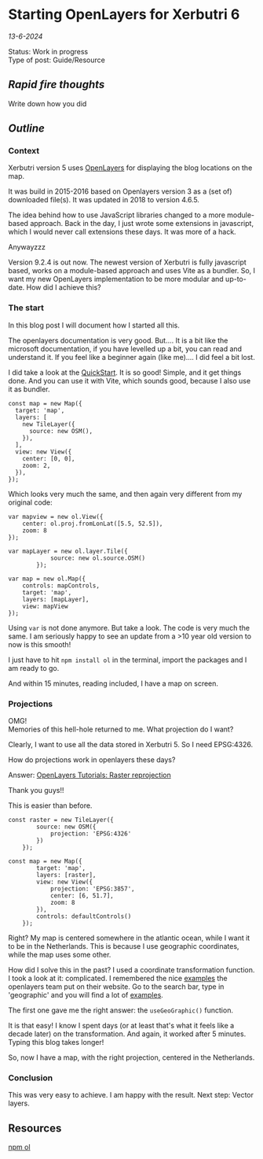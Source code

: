# Starting OpenLayers for Xerbutri 6

*13-6-2024*

Status: Work in progress  
Type of post: Guide/Resource

## *Rapid fire thoughts*

Write down how you did

## *Outline*

### Context

Xerbutri version 5 uses [OpenLayers](https://openlayers.org/) for displaying the blog locations on the map.

It was build in 2015-2016 based on Openlayers version 3 as a (set of) downloaded file(s). It was updated in 2018 to version 4.6.5.


The idea behind how to use JavaScript libraries changed to a more module-based approach. Back in the day, I just wrote some extensions in javascript, which I would never call extensions these days. It was more of a hack.

Anywayzzz

Version 9.2.4 is out now.
The newest version of Xerbutri is fully javascript based, works on a module-based approach and uses Vite as a bundler.
So, I  want my new OpenLayers implementation to be more modular and up-to-date.
How did I achieve this?

### The start

In this blog post I will document how I started all this. 

The openlayers documentation is very good. But.... It is a bit like the microsoft documentation, if you have levelled up a bit, you can read and understand it. If you feel like a beginner again (like me).... I did feel a bit lost.

I did take a look at the [QuickStart](https://openlayers.org/doc/quickstart.html). It is so good! Simple, and it get things done. And you can use it with Vite, which sounds good, because I also use it as bundler.

```js{4}
const map = new Map({
  target: 'map',
  layers: [
    new TileLayer({
      source: new OSM(),
    }),
  ],
  view: new View({
    center: [0, 0],
    zoom: 2,
  }),
});
```

Which looks very much the same, and then again very different from my original code:

```js{4}
var mapview = new ol.View({
	center: ol.proj.fromLonLat([5.5, 52.5]),
	zoom: 8
});

var mapLayer = new ol.layer.Tile({
			source: new ol.source.OSM()
		});

var map = new ol.Map({
	controls: mapControls,
	target: 'map',
	layers: [mapLayer],
	view: mapView
});
```
Using <code>var</code> is not done anymore. But take a look. The code is very much the same. I am seriously happy to see an update from a >10 year old version to now is this smooth!

I just have to hit <code>npm install ol</code> in the terminal, import the packages and I am ready to go.

And within 15 minutes, reading included, I have a map on screen.

### Projections

OMG!  
Memories of this hell-hole returned to me. What projection do I want? 

Clearly, I want to use all the data stored in Xerbutri 5. So I need EPSG:4326. 

How do projections work in openlayers these days?  

Answer: [OpenLayers Tutorials: Raster reprojection](https://openlayers.org/doc/tutorials/raster-reprojection.html)

Thank you guys!!

This is easier than before.

```js{4}
const raster = new TileLayer({
		source: new OSM({
			projection: 'EPSG:4326'
		})
	});

const map = new Map({
		target: 'map',
		layers: [raster],
		view: new View({
			projection: 'EPSG:3857',
			center: [6, 51.7],
			zoom: 8
		}),
		controls: defaultControls()
	});
```

Right? My map is centered somewhere in the atlantic ocean, while I want it to be in the Netherlands. This is because I use geographic coordinates, while the map uses some other.

How did I solve this in the past? I used a coordinate transformation function. I took a look at it: complicated.
I remembered the nice [examples](https://openlayers.org/en/latest/examples) the openlayers team put on their website. Go to the search bar, type in 'geographic' and you will find a lot of [examples](https://openlayers.org/en/latest/examples/geographic.html).

The first one gave me the right answer: the <code>useGeoGraphic()</code> function.

It is that easy! I know I spent days (or at least that's what it feels like a decade later) on the transformation. And again, it worked after 5 minutes. Typing this blog takes longer!

So, now I have a map, with the right projection, centered in the Netherlands.

### Conclusion

This was very easy to achieve. I am happy with the result.
Next step: Vector layers.


## Resources
[npm ol](https://www.npmjs.com/package/ol)